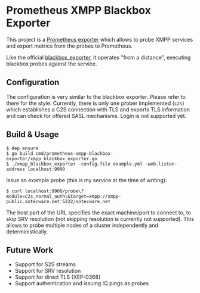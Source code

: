 # Prometheus XMPP Blackbox Exporter

This project is a [Prometheus exporter](https://prometheus.io/docs/instrumenting/exporters/)
which allows to probe XMPP services and export metrics from the probes to
Prometheus.

Like the official [blackbox_exporter](https://github.com/prometheus/blackbox_exporter),
it operates "from a distance", executing blackbox probes against the service.

## Configuration

The configuration is very similar to the blackbox exporter. Please refer to
there for the style. Currently, there is only one prober implemented (`c2s`)
which establishes a C2S connection with TLS and exports TLS information and
can check for offered SASL mechanisms. Login is not supported yet.

## Build & Usage

```
$ dep ensure
$ go build cmd/prometheus-xmpp-blackbox-exporter/xmpp_blackbox_exporter.go
$ ./xmpp_blackbox_exporter -config.file example.yml -web.listen-address localhost:9900
```

Issue an example probe (this is my service at the time of writing):

```
$ curl localhost:9900/probe\?module=c2s_normal_auth\&target=xmpp://xmpp-public.sotecware.net:5222/sotecware.net
```

The host part of the URL specifies the exact machine/port to connect to, to
skip SRV resolution (not skipping resolution is currently not supported). This
allows to probe multiple nodes of a cluster independently and
deterministically.

## Future Work

- Support for S2S streams
- Support for SRV resolution
- Support for direct TLS (XEP-0368)
- Support authentication and issuing IQ pings as probes
